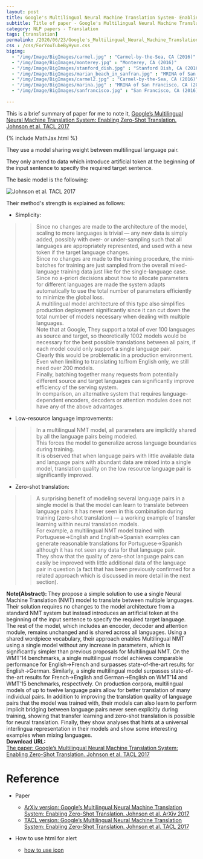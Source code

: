 ```yaml
---
layout: post
title: Google's Multilingual Neural Machine Translation System- Enabling Zero-Shot Translation. Johnson et al. TACL. 2017.
subtitle: Title of paper - Google's Multilingual Neural Machine Translation System- Enabling Zero-Shot Translation. Johnson et al. TACL. 2017.
category: NLP papers - Translation
tags: [translation]
permalink: /2020/06/23/Google's_Multilingual_Neural_Machine_Translation_System_Enabling_Zero-Shot_Translation/
css : /css/ForYouTubeByHyun.css
bigimg: 
  - "/img/Image/BigImages/carmel.jpg" : "Carmel-by-the-Sea, CA (2016)"
  - "/img/Image/BigImages/monterey.jpg" : "Monterey, CA (2016)"
  - "/img/Image/BigImages/stanford_dish.jpg" : "Stanford Dish, CA (2016)"
  - "/img/Image/BigImages/marian_beach_in_sanfran.jpg" : "MRINA of San Francisco, CA (2016)"
  - "/img/Image/BigImages/carmel2.jpg" : "Carmel-by-the-Sea, CA (2016)"
  - "/img/Image/BigImages/marina.jpg" : "MRINA of San Francisco, CA (2016)"
  - "/img/Image/BigImages/sanfrancisco.jpg" : "San Francisco, CA (2016)"
  
---
```


This is a brief summary of paper for me to note it, [Google’s Multilingual Neural Machine Translation System: Enabling Zero-Shot Translation. Johnson et al. TACL 2017](https://www.aclweb.org/anthology/Q17-1024/)

{% include MathJax.html %}


They use a model sharing weight between multilingual language pair. 

They only amend to data which introduce artificial token at the beginning of the input sentence to specify the required target sentence.

The basic model is the following:

![Johnson et al. TACL 2017](/img/Image/NaturalLanguageProcessing/NLPLabs/Paper_Investigation/Translation/2020-06-23-Google’s_Multilingual_Neural_Machine_Translation_System_Enabling_Zero-Shot_Translation/translation_model.PNG)


Their method's strength is explained as follows:

- Simplicity: 

>>Since no changes are made to the architecture of the model, scaling to more languages is trivial — any new data is simply added, possibly with over- or under-sampling such that all languages are appropriately represented, and used with a new token if the target language changes.   
>>Since no changes are made to the training procedure, the mini-batches for training are just sampled from the overall mixed-language training data just like for the single-language case.   
>>Since no a-priori decisions about how to allocate parameters for different languages are made the system adapts automatically to use the total number of parameters efficiently to minimize the global loss.     
>>A multilingual model architecture of this type also simplifies production deployment significantly since it can cut down the total number of models necessary when dealing with multiple languages.   
>>Note that at Google, They support a total of over 100 languages as source and target, so theoretically 1002 models would be necessary for the best possible translations between all pairs, if each model could only support a single language pair.     
>>Clearly this would be problematic in a production environment.    
>>Even when limiting to translating to/from English only, we still need over 200 models.   
>>Finally, batching together many requests from potentially different source and target languages can significantly improve efficiency of the serving system.   
>>In comparison, an alternative system that requires language-dependent encoders, decoders or attention modules does not have any of the above advantages.  

- Low-resource language improvements:

>>In a multilingual NMT model, all parameters are implicitly shared by all the language pairs being modeled.   
>>This forces the model to generalize across language boundaries during training.   
>>It is observed that when language pairs with little available data and language pairs with abundant data are mixed into a single model, translation quality on the low resource language pair is significantly improved.  

- Zero-shot translation: 

>>A surprising benefit of modeling several language pairs in a single model is that the model can learn to translate between language pairs it has never seen in this combination during training (zero-shot translation) — a working example of transfer learning within neural translation models.   
>>For example, a multilingual NMT model trained with Portuguese→English and English→Spanish examples can generate reasonable translations for Portuguese→Spanish although it has not seen any data for that language pair.    
>>They show that the quality of zero-shot language pairs can easily be improved with little additional data of the language pair in question (a fact that has been previously confirmed for a related approach which is discussed in more detail in the next section).  

<div class="alert alert-info" role="alert"><i class="fa fa-info-circle"></i> <b>Note(Abstract): </b>
They propose a simple solution to use a single Neural Machine Translation (NMT) model to translate between multiple languages. Their solution requires no changes to the model architecture from a standard NMT system but instead introduces an artificial token at the beginning of the input sentence to specify the required target language. The rest of the model, which includes an encoder, decoder and attention module, remains unchanged and is shared across all languages. Using a shared wordpiece vocabulary, their approach enables Multilingual NMT using a single model without any increase in parameters, which is significantly simpler than previous proposals for Multilingual NMT. On the WMT’14 benchmarks, a single multilingual model achieves comparable performance for English→French and surpasses state-of-the-art results for English→German. Similarly, a single multilingual model surpasses state-of-the-art results for French→English and German→English on WMT’14 and WMT’15 benchmarks, respectively. On production corpora, multilingual models of up to twelve language pairs allow for better translation of many individual pairs. In addition to improving the translation quality of language pairs that the model was trained with, their models can also learn to perform implicit bridging between language pairs never seen explicitly during training, showing that transfer learning and zero-shot translation is possible for neural translation. Finally, they show analyses that hints at a universal interlingua representation in their models and show some interesting examples when mixing languages.
</div>
    
<div class="alert alert-success" role="alert"><i class="fa fa-paperclip fa-lg"></i> <b>Download URL: </b><br>
  <a href="https://www.aclweb.org/anthology/Q17-1024/">The paper: Google’s Multilingual Neural Machine Translation System: Enabling Zero-Shot Translation. Johnson et al. TACL 2017</a>
</div>

# Reference 

- Paper 
  - [ArXiv version: Google’s Multilingual Neural Machine Translation System: Enabling Zero-Shot Translation. Johnson et al. ArXiv 2017](https://arxiv.org/abs/1611.04558)
  - [TACL version: Google’s Multilingual Neural Machine Translation System: Enabling Zero-Shot Translation. Johnson et al. TACL 2017](https://www.aclweb.org/anthology/Q17-1024/)
  
 
- How to use html for alert
  - [how to use icon](http://idratherbewriting.com/documentation-theme-jekyll/mydoc_icons.html)
